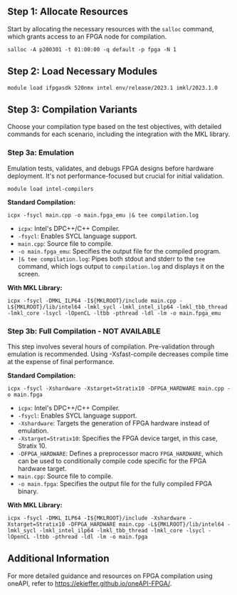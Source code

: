 ## Step 1: Allocate Resources

Start by allocating the necessary resources with the `salloc` command, which grants access to an FPGA node for compilation.

    salloc -A p200301 -t 01:00:00 -q default -p fpga -N 1

## Step 2: Load Necessary Modules

    module load ifpgasdk 520nmx intel env/release/2023.1 imkl/2023.1.0

## Step 3: Compilation Variants

Choose your compilation type based on the test objectives, with detailed commands for each scenario, including the integration with the MKL library.

### Step 3a: Emulation

Emulation tests, validates, and debugs FPGA designs before hardware deployment. It's not performance-focused but crucial for initial validation.

    module load intel-compilers

**Standard Compilation:**

    icpx -fsycl main.cpp -o main.fpga_emu |& tee compilation.log

- `icpx`: Intel's DPC++/C++ Compiler.
- `-fsycl`: Enables SYCL language support.
- `main.cpp`: Source file to compile.
- `-o main.fpga_emu`: Specifies the output file for the compiled program.
- `|& tee compilation.log`: Pipes both stdout and stderr to the `tee` command, which logs output to `compilation.log` and displays it on the screen.

**With MKL Library:**

    icpx -fsycl -DMKL_ILP64 -I${MKLROOT}/include main.cpp -L${MKLROOT}/lib/intel64 -lmkl_sycl -lmkl_intel_ilp64 -lmkl_tbb_thread -lmkl_core -lsycl -lOpenCL -ltbb -pthread -ldl -lm -o main.fpga_emu

### Step 3b: Full Compilation - NOT AVAILABLE
This step involves several hours of compilation. Pre-validation through emulation is recommended. Using -Xsfast-compile decreases compile time at the expense of final performance.

**Standard Compilation:**

    icpx -fsycl -Xshardware -Xstarget=Stratix10 -DFPGA_HARDWARE main.cpp -o main.fpga

- `icpx`: Intel's DPC++/C++ Compiler.
- `-fsycl`: Enables SYCL language support.
- `-Xshardware`: Targets the generation of FPGA hardware instead of emulation.
- `-Xstarget=Stratix10`: Specifies the FPGA device target, in this case, Stratix 10.
- `-DFPGA_HARDWARE`: Defines a preprocessor macro `FPGA_HARDWARE`, which can be used to conditionally compile code specific for the FPGA hardware target.
- `main.cpp`: Source file to compile.
- `-o main.fpga`: Specifies the output file for the fully compiled FPGA binary.

**With MKL Library:**

    icpx -fsycl -DMKL_ILP64 -I${MKLROOT}/include -Xshardware -Xstarget=Stratix10 -DFPGA_HARDWARE main.cpp -L${MKLROOT}/lib/intel64 -lmkl_sycl -lmkl_intel_ilp64 -lmkl_tbb_thread -lmkl_core -lsycl -lOpenCL -ltbb -pthread -ldl -lm -o main.fpga

## Additional Information

For more detailed guidance and resources on FPGA compilation using oneAPI, refer to https://ekieffer.github.io/oneAPI-FPGA/.
